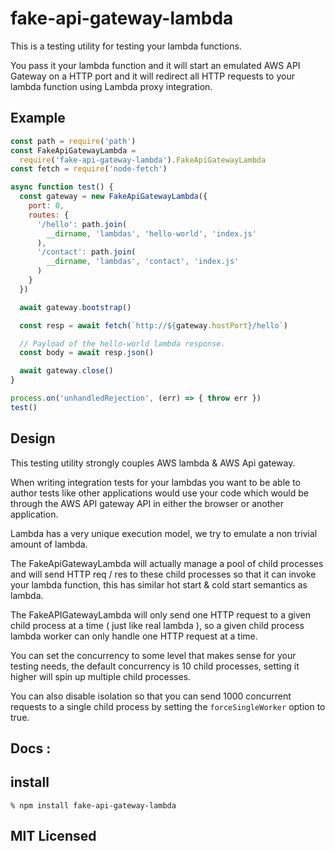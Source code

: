 # fake-api-gateway-lambda

This is a testing utility for testing your lambda functions.

You pass it your lambda function and it will start an emulated
AWS API Gateway on a HTTP port and it will redirect all HTTP
requests to your lambda function using Lambda proxy integration.

## Example

```js
const path = require('path')
const FakeApiGatewayLambda =
  require('fake-api-gateway-lambda').FakeApiGatewayLambda
const fetch = require('node-fetch')

async function test() {
  const gateway = new FakeApiGatewayLambda({
    port: 0,
    routes: {
      '/hello': path.join(
        __dirname, 'lambdas', 'hello-world', 'index.js'
      ),
      '/contact': path.join(
        __dirname, 'lambdas', 'contact', 'index.js'
      )
    }
  })

  await gateway.bootstrap()

  const resp = await fetch(`http://${gateway.hostPort}/hello`)

  // Payload of the hello-world lambda response.
  const body = await resp.json()

  await gateway.close()
}

process.on('unhandledRejection', (err) => { throw err })
test()
```

## Design

This testing utility strongly couples AWS lambda & AWS Api gateway.

When writing integration tests for your lambdas you want to be able
to author tests like other applications would use your code which
would be through the AWS API gateway API in either the browser
or another application.

Lambda has a very unique execution model, we try to emulate a non
trivial amount of lambda.

The FakeApiGatewayLambda will actually manage a pool of child
processes and will send HTTP req / res to these child processes
so that it can invoke your lambda function, this has similar hot
start & cold start semantics as lambda.

The FakeAPIGatewayLambda will only send one HTTP request to a given
child process at a time ( just like real lambda ), so a given child
process lambda worker can only handle one HTTP request at a time.

You can set the concurrency to some level that makes sense for your
testing needs, the default concurrency is 10 child processes, setting
it higher will spin up multiple child processes.

You can also disable isolation so that you can send 1000 concurrent
requests to a single child process by setting the `forceSingleWorker`
option to true.

## Docs :


## install

```
% npm install fake-api-gateway-lambda
```

## MIT Licensed

